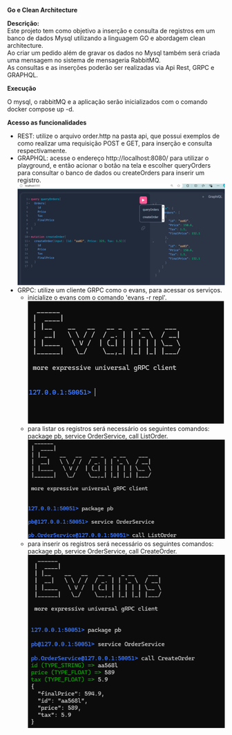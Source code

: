 **Go e Clean Architecture**  

**Descrição:**  
Este projeto tem como objetivo a inserção e consulta de registros em um banco de dados Mysql utilizando a linguagem GO e abordagem clean architecture.  
Ao criar um pedido além de gravar os dados no Mysql também será criada uma mensagem no sistema de mensageria RabbitMQ.  
As consultas e as inserções poderão ser realizadas via Api Rest, GRPC e GRAPHQL.


**Execução**

O mysql, o rabbitMQ e a aplicação serão inicializados com o comando docker compose up -d.

**Acesso as funcionalidades**

* REST: utilize o arquivo order.http na pasta api, que possui exemplos de como realizar uma requisição POST e GET, para inserção e consulta respectivamente.
* GRAPHQL: acesse o endereço http://localhost:8080/ para utilizar o playground, e então acionar o botão na tela e escolher queryOrders para consultar o banco de dados ou createOrders para inserir um registro.  ![playground graphql](/imagens/playground_graphql.png)  
* GRPC: utilize um cliente GRPC como o evans, para acessar os serviços.
  * inicialize o evans com o comando 'evans -r repl'.  ![evans iniciar](/imagens/evans_inicio.png)
  * para listar os registros será necessário os seguintes comandos: package pb, service OrderService, call ListOrder.  ![evans ListOrder](/imagens/evans_ListOrder.png)
  * para inserir os registros será necessário os seguintes comandos: package pb, service OrderService, call CreateOrder.  ![evans CreateOrder](/imagens/evans_CreateOrder.png)


